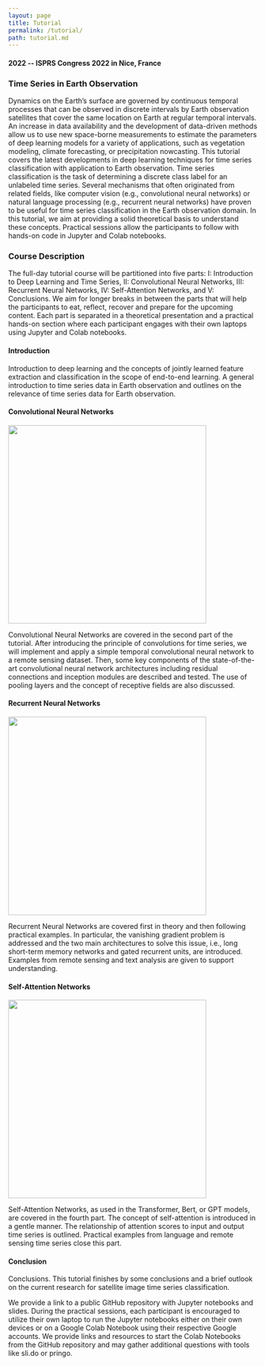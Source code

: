 ```yaml
---
layout: page
title: Tutorial
permalink: /tutorial/
path: tutorial.md
---
```


#### 2022 -- ISPRS Congress 2022 in Nice, France

### Time Series in Earth Observation
Dynamics on the Earth’s surface are governed by continuous temporal processes that can be observed in discrete intervals by Earth observation satellites that cover the same location on Earth at regular temporal intervals. An increase in data availability and the development of data-driven methods allow us to use new space-borne measurements to estimate the parameters of deep learning models for a variety of applications, such as vegetation modeling, climate forecasting, or precipitation nowcasting.
This tutorial covers the latest developments in deep learning techniques for time series classification with application to Earth observation. Time series classification is the task of determining a discrete class label for an unlabeled time series. Several mechanisms that often originated from related fields, like computer vision (e.g., convolutional neural networks) or natural language processing (e.g., recurrent neural networks) have proven to be useful for time series classification in the Earth observation domain. In this tutorial, we aim at providing a solid theoretical basis to understand these concepts. Practical sessions allow the participants to follow with hands-on code in Jupyter and Colab notebooks.

### Course Description

The full-day tutorial course will be partitioned into five parts: I: Introduction to Deep Learning and Time Series, II: Convolutional Neural Networks, III: Recurrent Neural Networks, IV: Self-Attention Networks, and V: Conclusions. We aim for longer breaks in between the parts that will help the participants to eat, reflect, recover and prepare for the upcoming content. Each part is separated in a theoretical presentation and a practical hands-on section where each participant engages with their own laptops using Jupyter and Colab notebooks.

#### Introduction

Introduction to deep learning and the concepts of jointly learned feature extraction and classification in the scope of end-to-end learning. A general introduction to time series data in Earth observation and outlines on the relevance of time series data for Earth observation.

#### Convolutional Neural Networks

<img src="{{site.baseurl}}/assets/img/cnn.png" width="400">

Convolutional Neural Networks are covered in the second part of the tutorial. After introducing the principle of convolutions for time series, we will implement and apply a simple temporal convolutional neural network to a remote sensing dataset. Then, some key components of the state-of-the-art convolutional neural network architectures including residual connections and inception modules are described and tested. The use of pooling layers and the concept of receptive fields are also discussed.

#### Recurrent Neural Networks

<img src="{{site.baseurl}}/assets/img/convlstm.gif" width="400">

Recurrent Neural Networks are covered first in theory and then following practical examples. In particular, the vanishing gradient problem is addressed and the two main architectures to solve this issue, i.e., long short-term memory networks and gated recurrent units, are introduced. Examples from remote sensing and text analysis are given to support understanding.

#### Self-Attention Networks

<img src="{{site.baseurl}}/assets/img/self-attention-1.gif" width="400">

Self-Attention Networks, as used in the Transformer, Bert, or GPT models, are covered in the fourth part. The concept of self-attention is introduced in a gentle manner. The relationship of attention scores to input and output time series is outlined. Practical examples from language and remote sensing time series close this part.

#### Conclusion

Conclusions. This tutorial finishes by some conclusions and a brief outlook on the current research for satellite image time series classification.

We provide a link to a public GitHub repository with Jupyter notebooks and slides. During the practical sessions, each participant is encouraged to utilize their own laptop to run the Jupyter notebooks either on their own devices or on a Google Colab Notebook using their respective Google accounts. We provide links and resources to start the Colab Notebooks from the GitHub repository and may gather additional questions with tools like sli.do or pringo.
